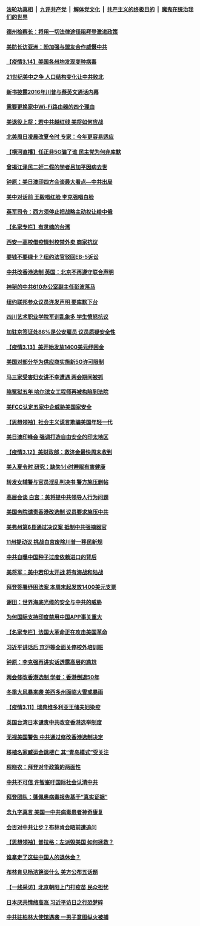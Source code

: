 ####  [法轮功真相](../../../../basic/blob/master/README.md?t=03150230) &nbsp;|&nbsp; [九评共产党](../../../../9ping.md/blob/master/README.md?t=03150230) &nbsp;|&nbsp; [解体党文化](../../../../jtdwh.md/blob/master/README.md?t=03150230)  &nbsp;|&nbsp; [共产主义的终极目的](../../../../gczydzjmd.md/blob/master/README.md?t=03150230) &nbsp;|&nbsp; [魔鬼在统治我们的世界](../../../../mgztzwmdsj.md/blob/master/README.md?t=03150230) 

#### [德州检察长：将用一切法律途径阻拜登激进政策](../pages/nf4514/n12810609.md?t=03150230) 

#### [美防长访亚洲：盼加强与盟友合作威慑中共](../pages/nf4514/n12810505.md?t=03150230) 

#### [【疫情3.14】美国各州均发现变种病毒](../pages/nf4514/n12810268.md?t=03150230) 

#### [21世纪美中之争 人口结构变化让中共败北](../pages/nf4514/n12805873.md?t=03150230) 

#### [新书披露2016年川普与蔡英文通话内幕](../pages/nf4514/n12809953.md?t=03150230) 

#### [需要更换家中Wi-Fi路由器的四个理由](../pages/nf4514/n12796136.md?t=03150230) 

#### [美退役上将：若中共越红线 美将如何应战](../pages/nf4514/n12801026.md?t=03150230) 

#### [北美周日凌晨改夏令时 专家：今年更容易适应](../pages/nf4514/n12809806.md?t=03150230) 

#### [【横河直播】任正非5G骗了谁 民主党为何弃库默](../pages/nf4514/n12809877.md?t=03150230) 

#### [曾揭江泽民二奸二假的学者吕加平因病去世](../pages/nf4514/n12809630.md?t=03150230) 

#### [钟原：美日澳印四方会谈最大看点—中共出局](../pages/nf4514/n12809552.md?t=03150230) 

#### [美中对话前 王毅唱红脸 李克强唱白脸](../pages/nf4514/n12809059.md?t=03150230) 

#### [英军司令：西方须停止把战略主动权让给中俄](../pages/nf4514/n12809735.md?t=03150230) 

#### [【名家专栏】有灵魂的台湾](../pages/nf4514/n12809175.md?t=03150230) 

#### [西安一高校借疫情封校禁外卖 商家抗议](../pages/nf4514/n12809467.md?t=03150230) 

#### [要钱不要绿卡？纽约法官驳回EB-5诉讼](../pages/nf4514/n12808660.md?t=03150230) 

#### [中共改香港选制 英国：北京不再遵守联合声明](../pages/nf4514/n12809295.md?t=03150230) 

#### [神秘的中共610办公室副主任彭波落马](../pages/nf4514/n12809139.md?t=03150230) 

#### [纽约联邦参众议员连发声明 要库默下台](../pages/nf4514/n12808677.md?t=03150230) 

#### [四川艺术职业学院军训乱象多 学生愤怒抗议](../pages/nf4514/n12809081.md?t=03150230) 

#### [加驻京签证处86%是公安雇员 议员质疑安全性](../pages/nf4514/n12805874.md?t=03150230) 

#### [【疫情3.13】美开始发放1400美元纾困金](../pages/nf4514/n12808991.md?t=03150230) 

#### [美国对部分华为供应商实施新5G许可限制](../pages/nf4514/n12808388.md?t=03150230) 

#### [马三家受害妇女讲不幸遭遇 两会期间被抓](../pages/nf4514/n12808335.md?t=03150230) 

#### [陷冤狱五年 哈尔滨女工程师再被构陷到法院](../pages/nf4514/n12804529.md?t=03150230) 

#### [美FCC认定五家中企威胁美国家安全](../pages/nf4514/n12808065.md?t=03150230) 

#### [【思想领袖】社会主义谎言欺骗美国年轻一代](../pages/nf4514/n12807414.md?t=03150230) 

#### [美日澳印峰会 强调打造自由安全的印太地区](../pages/nf4514/n12807859.md?t=03150230) 

#### [【疫情3.12】美财政部：救济金最快周末收到](../pages/nf4514/n12806805.md?t=03150230) 

#### [美入夏令时 研究：缺失1小时睡眠有害健康](../pages/nf4514/n12807415.md?t=03150230) 

#### [转发女辅警与官员淫乱判决书 警方施压删帖](../pages/nf4514/n12807627.md?t=03150230) 

#### [高层会谈 白宫：美将提中共领导人行为问题](../pages/nf4514/n12807687.md?t=03150230) 

#### [美国务院谴责香港改选制 议员要求施压中共](../pages/nf4514/n12807407.md?t=03150230) 

#### [美弗州第6县通过决议案 抵制中共强摘器官](../pages/nf4514/n12805218.md?t=03150230) 

#### [11州提动议 挑战白宫废除川普一移民新规](../pages/nf4514/n12805929.md?t=03150230) 

#### [中共自曝中国种子过度依赖进口的背后](../pages/nf4514/n12804254.md?t=03150230) 

#### [美将军：美中若印太开战 将有海战和陆战](../pages/nf4514/n12805183.md?t=03150230) 

#### [拜登签署纾困法案 本周末起发放1400美元支票](../pages/nf4514/n12805426.md?t=03150230) 

#### [谢田：世界海底光缆的安全与中共的威胁](../pages/nf4514/n12805341.md?t=03150230) 

#### [为何国际支持印度禁用中国APP事关重大](../pages/nf4514/n12796101.md?t=03150230) 

#### [【名家专栏】法国大革命正在攻击美国革命](../pages/nf4514/n12804928.md?t=03150230) 

#### [习近平讲话后 京沪等全面关停校外培训班](../pages/nf4514/n12805179.md?t=03150230) 

#### [钟原：李克强再讲实话透露高层的尴尬](../pages/nf4514/n12805215.md?t=03150230) 

#### [两会修改香港选制 学者：香港倒退50年](../pages/nf4514/n12805378.md?t=03150230) 

#### [冬季大风暴来袭 美西多州面临大雪或暴雨](../pages/nf4514/n12805207.md?t=03150230) 

#### [【疫情3.11】瑞典维多利亚王储夫妇染疫](../pages/nf4514/n12804215.md?t=03150230) 

#### [英国台湾日本谴责中共改变香港选举制度](../pages/nf4514/n12805204.md?t=03150230) 

#### [无视美国警告 中共通过修改香港选制决定](../pages/nf4514/n12804284.md?t=03150230) 

#### [移植名家臧运金跳楼亡 其“青岛模式”受关注](../pages/nf4514/n12803746.md?t=03150230) 

#### [程晓农：拜登对华政策的两面性](../pages/nf4514/n12803042.md?t=03150230) 

#### [中共不可信 许智峯吁国际社会认清中共](../pages/nf4514/n12803889.md?t=03150230) 

#### [拜登团队：蓬佩奥病毒报告基于“真实证据”](../pages/nf4514/n12803557.md?t=03150230) 

#### [念九字真言 美国一中共病毒患者神奇康复](../pages/nf4514/n12794177.md?t=03150230) 

#### [会否对中共让步？布林肯会晤前遭追问](../pages/nf4514/n12803484.md?t=03150230) 

#### [【思想领袖】普拉格：左派毁美国 如何拯救？](../pages/nf4514/n12719539.md?t=03150230) 

#### [谁拿走了这些中国人的退休金？](../pages/nf4514/n12802745.md?t=03150230) 

#### [布林肯见杨洁篪谈什么 美方公布五话题](../pages/nf4514/n12802899.md?t=03150230) 

#### [【一线采访】北京朝阳上门打疫苗 民众担忧](../pages/nf4514/n12802788.md?t=03150230) 

#### [日本厌共情绪高涨 习近平访日之行恐梦碎](../pages/nf4514/n12802889.md?t=03150230) 

#### [中共驻柏林大使馆遇袭 一男子意图纵火被捕](../pages/nf4514/n12802816.md?t=03150230) 

